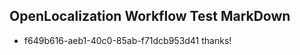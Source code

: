 ## OpenLocalization Workflow Test MarkDown
* f649b616-aeb1-40c0-85ab-f71dcb953d41 thanks!

<!--HONumber=Jul16_HO2-->


